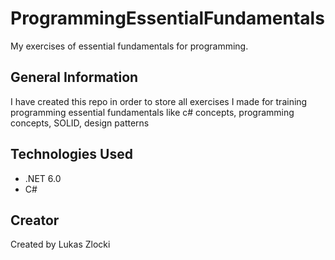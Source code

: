 # ProgrammingEssentialFundamentals

My exercises of essential fundamentals for programming.


## General Information

I have created this repo in order to store all exercises I made for training programming essential fundamentals
like c# concepts, programming concepts, SOLID, design patterns


## Technologies Used

* .NET 6.0
* C#


## Creator

Created by Lukas Zlocki  

